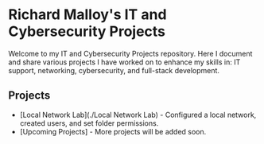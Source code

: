 # Richard Malloy's IT and Cybersecurity Projects

Welcome to my IT and Cybersecurity Projects repository. 
Here I document and share various projects I have worked on to enhance my skills in:
  IT support, networking, cybersecurity, and full-stack development.

## Projects

- [Local Network Lab](./Local Network Lab) - Configured a local network, created users, and set folder permissions.
- [Upcoming Projects] - More projects will be added soon.
